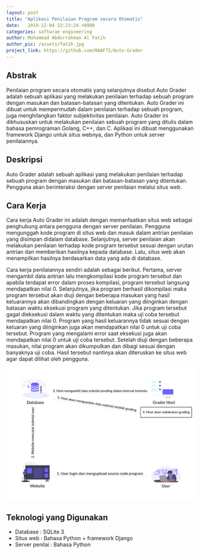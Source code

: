 ```yaml
---
layout: post
title: "Aplikasi Penilaian Program secara Otomatis"
date:   2019-12-04 22:23:24 +0900
categories: softwrae engineering 
author: Muhammad Abdurrohman Al Fatih 
author_pic: /assets/fatih.jpg 
project_link: https://github.com/MAAF72/Auto-Grader
---
```

## Abstrak
Penilaian program secara otomatis yang selanjutnya disebut Auto Grader adalah sebuah aplikasi yang melakukan penilaian terhadap sebuah program dengan masukan dan batasan-batasan yang ditentukan. Auto Grader ini dibuat untuk mempermudah dalam penilaian terhadap sebuah program, juga menghilangkan faktor subjektivitas penilaian. Auto Grader ini dikhususkan untuk melakukan penilaian sebuah program yang ditulis dalam bahasa pemrograman Golang, C++, dan C. Aplikasi ini dibuat menggunakan framework Django untuk situs webnya, dan Python untuk server penilaiannya.

## Deskripsi
Auto Grader adalah sebuah aplikasi yang melakukan penilaian terhadap sebuah program dengan masukan dan batasan-batasan yang ditentukan. Pengguna akan berinteraksi dengan server penilaian melalui situs web. 

## Cara Kerja
Cara kerja Auto Grader ini adalah dengan memanfaatkan situs web sebagai penghubung antara pengguna dengan server penilaian. Pengguna mengunggah kode program di situs web dan masuk dalam antrian penilaian yang disimpan didalam database. Selanjutnya, server penilaian akan melakukan penilaian terhadap kode program tersebut sesuai dengan urutan antrian dan memberikan hasilnya kepada database. Lalu, situs web akan menampilkan hasilnya berdasarkan data yang ada di database.

Cara kerja penilaiannya sendiri adalah sebagai berikut. Pertama, server mengambil data antrian lalu mengkompilasi kode program tersebut dan apabila terdapat error dalam proses kompilasi, program tersebut langsung mendapatkan nilai 0. Selanjutnya, jika program berhasil dikompilasi maka program tersebut akan diuji dengan beberapa masukan yang hasil keluarannya akan dibandingkan dengan keluaran yang diinginkan dengan batasan waktu eksekusi program yang ditentukan. Jika program tersebut gagal dieksekusi dalam waktu yang ditentukan maka uji coba tersebut mendapatkan nilai 0. Program yang hasil keluarannya tidak sesuai dengan keluaran yang diinginkan juga akan mendapatkan nilai 0 untuk uji coba tersebut. Program yang mengalami error saat eksekusi juga akan mendapatkan nilai 0 untuk uji coba tersebut. Setelah diuji dengan beberapa masukan, nilai program akan dikumpulkan dan dibagi sesuai dengan banyaknya uji coba. Hasil tersebut nantinya akan diteruskan ke situs web agar dapat dilihat oleh pengguna.

![](/assets/grader.png)



## Teknologi yang Digunakan
- Database : SQLite 3
- Situs web : Bahasa Python + framework Django
- Server penilai : Bahasa Python

